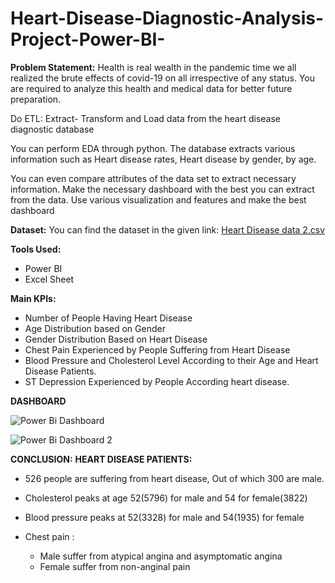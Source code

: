 # Heart-Disease-Diagnostic-Analysis-Project-Power-BI-

**Problem Statement:**
Health is real wealth in the pandemic time we all realized the brute effects of covid-19 on all irrespective of any status. You are required to analyze this health and medical data for better future preparation. 

Do ETL: Extract- Transform and Load data from the heart disease diagnostic database 

You can perform EDA through python. The database extracts various information such as Heart disease rates, Heart disease by gender, by age. 

You can even compare attributes of the data set to extract necessary information. Make the necessary dashboard with the best you can extract from the data. Use various visualization and features and make the best dashboard 

**Dataset:**
You can find the dataset in the given link:
[Heart Disease data 2.csv](https://github.com/Vinotha3683/Heart-Disease-Diagnostic-Analysis-Project/files/13686107/Heart.Disease.data.2.csv)

**Tools Used:**
- Power BI
- Excel Sheet

**Main KPIs:**
- Number of People Having Heart Disease
- Age Distribution based on Gender
- Gender Distribution Based on Heart Disease
- Chest Pain Experienced by People Suffering from Heart Disease
- Blood Pressure and Cholesterol Level According to their Age and Heart Disease Patients.
- ST Depression Experienced by People According heart disease.

**DASHBOARD**

![Power Bi Dashboard](https://github.com/Vinotha3683/Heart-Disease-Diagnostic-Analysis-Project-Power-BI-/assets/121660210/0b2ccce7-15d3-4551-9bf9-285ffb9f13d0)

![Power Bi Dashboard 2](https://github.com/Vinotha3683/Heart-Disease-Diagnostic-Analysis-Project-Power-BI-/assets/121660210/85914aa6-27c7-4c58-91bf-95b8cb4bf716)

**CONCLUSION:**
**HEART DISEASE PATIENTS:**
- 526  people are suffering from heart disease, Out of which 300 are male.
- Cholesterol peaks at age 52(5796) for male and 54 for female(3822)
- Blood pressure peaks at 52(3328) for male and 54(1935) for female

- Chest pain : 
  - Male suffer from atypical angina and asymptomatic angina
  - Female suffer from non-anginal pain


